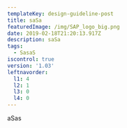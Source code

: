 ```yaml
---
templateKey: design-guideline-post
title: saSa
featuredImage: /img/SAP_logo_big.png
date: 2019-02-18T21:20:13.917Z
description: saSa
tags:
  - SasaS
iscontrol: true
version: '1.03'
leftnavorder:
  l1: 4
  l2: 1
  l3: 0
  l4: 0
---
```

aSas
